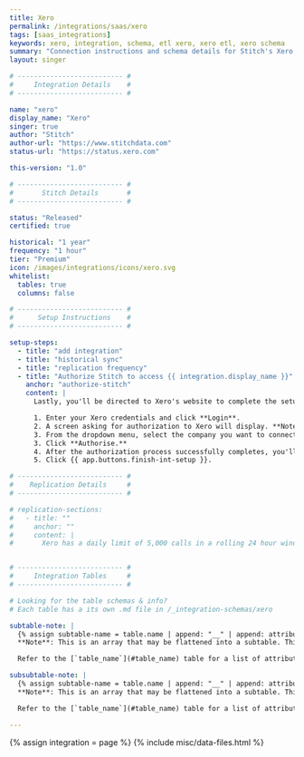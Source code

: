 ```yaml
---
title: Xero
permalink: /integrations/saas/xero
tags: [saas_integrations]
keywords: xero, integration, schema, etl xero, xero etl, xero schema
summary: "Connection instructions and schema details for Stitch's Xero integration."
layout: singer

# -------------------------- #
#     Integration Details    #
# -------------------------- #

name: "xero"
display_name: "Xero"
singer: true
author: "Stitch"
author-url: "https://www.stitchdata.com"
status-url: "https://status.xero.com"

this-version: "1.0"

# -------------------------- #
#       Stitch Details       #
# -------------------------- #

status: "Released"
certified: true

historical: "1 year"
frequency: "1 hour"
tier: "Premium"
icon: /images/integrations/icons/xero.svg
whitelist:
  tables: true
  columns: false

# -------------------------- #
#      Setup Instructions    #
# -------------------------- #

setup-steps:
  - title: "add integration"
  - title: "historical sync"
  - title: "replication frequency"
  - title: "Authorize Stitch to access {{ integration.display_name }}"
    anchor: "authorize-stitch"
    content: |
      Lastly, you'll be directed to Xero's website to complete the setup.

      1. Enter your Xero credentials and click **Login**.
      2. A screen asking for authorization to Xero will display. **Note that Stitch will only ever read your data.**
      3. From the dropdown menu, select the company you want to connect to Stitch.
      3. Click **Authorise.**
      4. After the authorization process successfully completes, you'll be redirected back to Stitch.
      5. Click {{ app.buttons.finish-int-setup }}.

# -------------------------- #
#    Replication Details     #
# -------------------------- #

# replication-sections:
#   - title: ""
#     anchor: ""
#     content: |
#       Xero has a daily limit of 5,000 calls in a rolling 24 hour window, and will return a 503 Service Unavailable error if exceeded. This is on a per organization basis.


# -------------------------- #
#     Integration Tables     #
# -------------------------- #

# Looking for the table schemas & info?
# Each table has a its own .md file in /_integration-schemas/xero

subtable-note: |
  {% assign subtable-name = table.name | append: "__" | append: attribute.name %}
  **Note**: This is an array that may be flattened into a subtable. This table would be named `{{ subtable-name }}`; records in this table may be joined to their parent by following [these instructions]({{ link.destinations.storage.nested-structures | prepend: site.baseurl | append: "#connecting-subtables-to-top-level-records" }}).

  Refer to the [`table_name`](#table_name) table for a list of attributes this subtable may contain.

subsubtable-note: |
  {% assign subtable-name = table.name | append: "__" | append: attribute.name | append: "__" | append: subattribute.name %}
  **Note**: This is an array that may be flattened into a subtable. This table would be named `{{ subtable-name }}`; records in this table may be joined to their parent by following [these instructions]({{ link.destinations.storage.nested-structures | prepend: site.baseurl | append: "#connecting-subtables-to-top-level-records" }}).

  Refer to the [`table_name`](#table_name) table for a list of attributes this subtable may contain.

---
```

{% assign integration = page %}
{% include misc/data-files.html %}